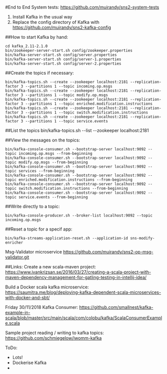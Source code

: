 #End to End System tests: https://github.com/muirandy/sns2-system-tests
1. Install Kafka in the usual way
2. Replace the config directory of Kafka with https://github.com/muirandy/sns2-kafka-config

##How to start Kafka by hand:
```
cd kafka_2.11-2.1.0
bin/zookeeper-server-start.sh config/zookeeper.properties
bin/kafka-server-start.sh config/server.properties
bin/kafka-server-start.sh config/server-1.properties
bin/kafka-server-start.sh config/server-2.properties
```
##Create the topics if necessary:
```
bin/kafka-topics.sh --create --zookeeper localhost:2181 --replication-factor 3 --partitions 1 --topic incoming.op.msgs
bin/kafka-topics.sh --create --zookeeper localhost:2181 --replication-factor 3 --partitions 1 --topic modify.op.msgs
bin/kafka-topics.sh --create --zookeeper localhost:2181 --replication-factor 3 --partitions 1 --topic enriched.modification.instructions
bin/kafka-topics.sh --create --zookeeper localhost:2181 --replication-factor 3 --partitions 1 --topic switch.modification.instructions
bin/kafka-topics.sh --create --zookeeper localhost:2181 --replication-factor 3 --partitions 1 --topic service.events
```

##List the topics
bin/kafka-topics.sh --list --zookeeper localhost:2181 

##View the messages on the topics:
```
bin/kafka-console-consumer.sh --bootstrap-server localhost:9092 --topic incoming.op.msgs --from-beginning
bin/kafka-console-consumer.sh --bootstrap-server localhost:9092 --topic modify.op.msgs --from-beginning
bin/kafka-console-consumer.sh --bootstrap-server localhost:9092 --topic services --from-beginning
bin/kafka-console-consumer.sh --bootstrap-server localhost:9092 --topic enriched.modification.instructions --from-beginning
bin/kafka-console-consumer.sh --bootstrap-server localhost:9092 --topic switch.modification.instructions --from-beginning
bin/kafka-console-consumer.sh --bootstrap-server localhost:9092 --topic service.events --from-beginning
```

##Write directly to a topic:
```
bin/kafka-console-producer.sh --broker-list localhost:9092 --topic incoming.op.msgs
```

##Reset a topic for a specif app:
```
bin/kafka-streams-application-reset.sh --application-id sns-modify-enricher
```

Msg-Validator microservice
https://github.com/muirandy/sns2-op-msg-validator.git


##Links:
Create a new scala-maven project: https://www.ivankrizsan.se/2016/03/27/creating-a-scala-project-with-maven-dependency-management-for-gatling-testing-in-intellij-idea/

Build a Docker scala kafka microservice: https://saumitra.me/blog/deploying-kafka-dependent-scala-microservices-with-docker-and-sbt/


Friday 30/11/2018
Kafka Consumer:
https://github.com/smallnest/kafka-example-in-scala/blob/master/src/main/scala/com/colobu/kafka/ScalaConsumerExample.scala

Sample project reading / writing to kafka topics: https://github.com/schmiegelow/iwomm-kafka



ToDo:
- Lots!
- Dockerise Kafka
-